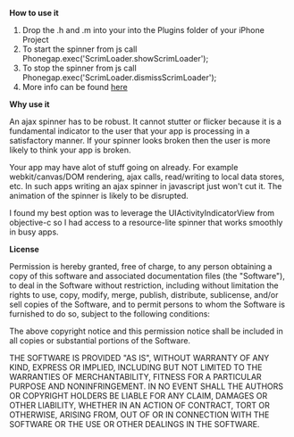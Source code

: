 **How to use it**

1. Drop the .h and .m into your into the Plugins folder of your iPhone Project
2. To start the spinner from js call Phonegap.exec('ScrimLoader.showScrimLoader');
3. To stop the spinner from js call Phonegap.exec('ScrimLoader.dismissScrimLoader');
4. More info can be found [here](http://nigeslice.blogspot.com)

**Why use it**

An ajax spinner has to be robust. It cannot stutter or flicker because it is a fundamental indicator to the user that your app is processing
in a satisfactory manner. If your spinner looks broken then the user is more likely to think your app is broken.

Your app may have alot of stuff going on already. For example webkit/canvas/DOM rendering, ajax calls, read/writing to local data stores, etc.
In such apps writing an ajax spinner in javascript just won't cut it. The animation of the spinner is likely to be disrupted.

I found my best option was to leverage the UIActivityIndicatorView from objective-c so I had access to a resource-lite spinner that works smoothly in busy apps.

**License**

Permission is hereby granted, free of charge, to any person obtaining a copy of this software and associated documentation files (the "Software"), to deal in the Software without restriction, including without limitation the rights to use, copy, modify, merge, publish, distribute, sublicense, and/or sell copies of the Software, and to permit persons to whom the Software is furnished to do so, subject to the following conditions:

The above copyright notice and this permission notice shall be included in all copies or substantial portions of the Software.

THE SOFTWARE IS PROVIDED "AS IS", WITHOUT WARRANTY OF ANY KIND, EXPRESS OR IMPLIED, INCLUDING BUT NOT LIMITED TO THE WARRANTIES OF MERCHANTABILITY, FITNESS FOR A PARTICULAR PURPOSE AND NONINFRINGEMENT. IN NO EVENT SHALL THE AUTHORS OR COPYRIGHT HOLDERS BE LIABLE FOR ANY CLAIM, DAMAGES OR OTHER LIABILITY, WHETHER IN AN ACTION OF CONTRACT, TORT OR OTHERWISE, ARISING FROM, OUT OF OR IN CONNECTION WITH THE SOFTWARE OR THE USE OR OTHER DEALINGS IN THE SOFTWARE.


